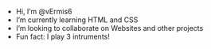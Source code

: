 - Hi, I’m @vErmis6
- I’m currently learning HTML and CSS
- I’m looking to collaborate on Websites and other projects 
- Fun fact: I play 3 intruments!

<!---
vErmis6/vErmis6 is a ✨ special ✨ repository because its `README.md` (this file) appears on your GitHub profile.
You can click the Preview link to take a look at your changes.
--->
